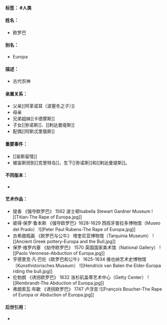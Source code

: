 #### 标签： #人类
#### 姓名：
- 欧罗巴
#### 别名：
- Europa
#### 描述：
- 古代农神
#### 亲属关系：
- 父亲[[阿革诺耳（波塞冬之子）]]
- 母亲
- 兄弟姐妹[[卡德摩斯]]
- 子女[[弥诺斯]]、[[剌达曼堤斯]]
- 配偶[[阿斯忒里俄斯]]
#### 重要事件：
- [[宙斯留情]]
- 被宙斯拐到[[克里特岛]]，生下[[弥诺斯]]和[[剌达曼堤斯]]。
#### 不同版本：
- 
#### 艺术作品：
- 提香 《强夺欧罗巴》 1562 波士顿Isabella Stewart Gardner Museum
![[Titian-The Rape of Europa.jpg]]
- 彼得·保罗·鲁本斯 《强夺欧罗巴》1628-1629 西班牙普拉多博物馆（Museo del Prado）
![[Peter Paul Rubens-The Rape of Europa.jpg]]
- 古希腊瓶画 《欧罗巴与公牛》 塔奎尼亚博物馆（Tarquinia Museum）
![[Ancient Greek pottery-Europa and the Bull.jpg]]
- 保罗·维罗内塞 《劫夺欧罗巴》 1570 英国国家美术馆（National Gallery）
![[Paolo Veronese-Abduction of Europa.jpg]]
- 亨德里克·凡·巴伦《欧罗巴和公牛》 1625-1634 维也纳艺术史博物馆（Kunsthistorisches Museum）
![[Hendrick van Balen the Elder-Europa riding the bull.jpg]]
- 伦勃朗 《诱拐欧罗巴》 1632 洛杉矶盖蒂艺术中心（Getty Center）
![[Rembrandt-The Abduction of Europa.jpg]]
- 弗朗索瓦·布歇 《诱拐欧罗巴》 1747 卢浮宫
![[François Boucher-The Rape of Europa or Abduction of Europa.jpg]]
#### 后世引用：
- 